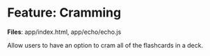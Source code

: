 # Feature: Cramming

**Files**: app/index.html, app/echo/echo.js

Allow users to have an option to cram all of the flashcards in a deck.